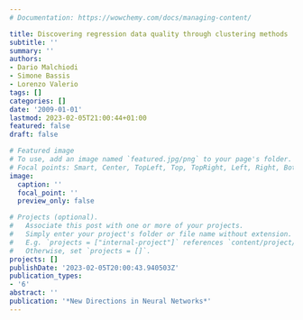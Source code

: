 ```yaml
---
# Documentation: https://wowchemy.com/docs/managing-content/

title: Discovering regression data quality through clustering methods
subtitle: ''
summary: ''
authors:
- Dario Malchiodi
- Simone Bassis
- Lorenzo Valerio
tags: []
categories: []
date: '2009-01-01'
lastmod: 2023-02-05T21:00:44+01:00
featured: false
draft: false

# Featured image
# To use, add an image named `featured.jpg/png` to your page's folder.
# Focal points: Smart, Center, TopLeft, Top, TopRight, Left, Right, BottomLeft, Bottom, BottomRight.
image:
  caption: ''
  focal_point: ''
  preview_only: false

# Projects (optional).
#   Associate this post with one or more of your projects.
#   Simply enter your project's folder or file name without extension.
#   E.g. `projects = ["internal-project"]` references `content/project/deep-learning/index.md`.
#   Otherwise, set `projects = []`.
projects: []
publishDate: '2023-02-05T20:00:43.940503Z'
publication_types:
- '6'
abstract: ''
publication: '*New Directions in Neural Networks*'
---
```

